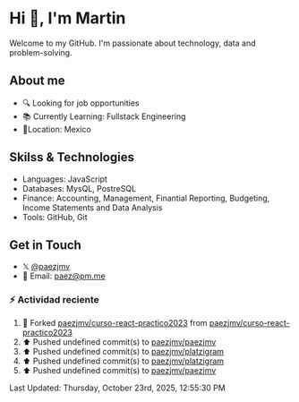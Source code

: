 # Hi 👋, I'm Martin

Welcome to my GitHub. I'm passionate about technology, data and problem-solving.

## About me

- 🔍 Looking for job opportunities
- 📚 Currently Learning: Fullstack Engineering
- 📍Location: Mexico

## Skilss & Technologies

- Languages: JavaScript
- Databases: MysQL, PostreSQL
- Finance: Accounting, Management, Finantial Reporting, Budgeting, Income Statements and Data Analysis
- Tools: GitHub, Git

## Get in Touch

- 𝕏 [@paezjmv](https://x.com/paezjmv)
- 📧 Email: <paez@pm.me>

### :zap: Actividad reciente
<!--START_SECTION:activity-->
<!--END_SECTION:activity-->

<!--RECENT_ACTIVITY:start-->
1. 🔱 Forked [paezjmv/curso-react-practico2023](https://github.com/paezjmv/curso-react-practico2023) from [paezjmv/curso-react-practico2023](https://github.com/paezjmv/curso-react-practico2023)<br>
2. ⬆️ Pushed undefined commit(s) to [paezjmv/paezjmv](https://github.com/paezjmv/paezjmv)<br>
3. ⬆️ Pushed undefined commit(s) to [paezjmv/platzigram](https://github.com/paezjmv/platzigram)<br>
4. ⬆️ Pushed undefined commit(s) to [paezjmv/platzigram](https://github.com/paezjmv/platzigram)<br>
5. ⬆️ Pushed undefined commit(s) to [paezjmv/paezjmv](https://github.com/paezjmv/paezjmv)<br>
<!--RECENT_ACTIVITY:end-->
<!--RECENT_ACTIVITY:last_update-->
Last Updated: Thursday, October 23rd, 2025, 12:55:30 PM
<!--RECENT_ACTIVITY:last_update_end-->

<!--
**paezjmv/paezjmv** is a ✨ _special_ ✨ repository because its `README.md` (this file) 
appears on your GitHub profile.

Here are some ideas to get you started:

- 🔭 I’m currently working on ...
- 🌱 I’m currently learning ...
- 👯 I’m looking to collaborate on ...
- 🤔 I’m looking for help with ...
- 💬 Ask me about ...
- 📫 How to reach me: ...
- 😄 Pronouns: ...
- ⚡ Fun fact: ...
-->
